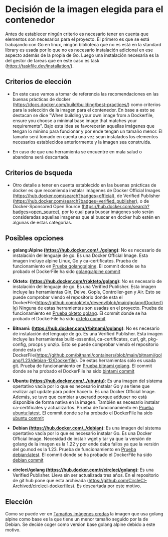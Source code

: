# Decisión de la imagen elegida para el contenedor

Antes de establecer ningún criterio es necesario tener en cuenta que elementos son necesarios para el proyecto. El primero es que se está trabajando con Go en linux, ningún biblioteca que no es está en la standard library es usada por lo que no es necesario instalación adicional en ese aspecto además de la propia de Go. Luego una instalación necesaria es la del gestor de tareas que en este caso es task (https://taskfile.dev/installation/).

## Criterios de elección

- En este caso vamos a tomar de referencia las recomendaciones en las buenas prácticas de docker (https://docs.docker.com/build/building/best-practices/) como criterios para la selección de la imagen para el contenedor. En base a esto se destacan se dice "When building your own image from a Dockerfile, ensure you choose a minimal base image that matches your requirements". Bajo esta idea se favorecerán aquellas imágenes que tengan lo mínimo para funcionar y por ende tengan un tamaño menor. El tamaño será tomado en cuenta una vez sean instalados los elementos necesarios establecidos anteriormente y la imagen sea construida.  

- En caso de que una herramienta se encuentre en mala salud o abandona será descartada. 

## Criterios de bsqueda

- Otro detalle a tener en cuenta establecido en las buenas prácticas de docker es que recomienda instalar imágenes de Docker Official Images (https://hub.docker.com/search?badges=official), de Verified Publisher (https://hub.docker.com/search?badges=verified_publisher), o de Docker-Sponsored Open Source (https://hub.docker.com/search?badges=open_source), por lo cual para buscar imágenes solo serán consideradas aquellas imagenes que al buscar en docker hub estén en algunas de estas categorías.

## Posibles opciones

- **golang:Alpine (https://hub.docker.com/_/golang)**: No es necesario de instalación del lenguaje de go. Es una Docker Official Image. Esta imagen incluye alpine Linux, Go y ca-certificates. Prueba de funcionamiento en [Prueba golang:alpine](./imagenes_prueba/golang_alpine.png). El commit donde se ha probado el DockerFile ha sido [golang:alpine commit](https://github.com/juanbarearojo/privateChef/pull/34/commits/e567fd234c4a6e687ad669c90005435e45f5f9ae)


- **Okteto: (https://hub.docker.com/r/okteto/golang)**: No es necesario de instalación del lenguaje de go. Es una Verified Publisher. Esta imagen incluye las herramientas Gin, Delve, Gopls, Controller-gen y Air. Esto se puede comprobar viendo el repositorio donde esta el DockerFile(https://github.com/okteto/devenv/blob/main/golang/Dockerfile) Ninguna de estas herramientas son usadas en el proyecto. Prueba de funcionamiento en [Prueba okteto golang](./imagenes_prueba/okteto_golang.png). El commit donde se ha probado el DockerFile ha sido [okteto commit](https://github.com/juanbarearojo/privateChef/pull/34/commits/eb4c06d2aac1e147d5bd7f489529188ddc308c82)


- **Bitnami: (https://hub.docker.com/r/bitnami/golang)**: No es necesario de instalación del lenguaje de go. Es una Verified Publisher. Esta imagen incluye las herramientas build-essential, ca-certificates, curl, git, pkg-config, procps y unzip. Esto se puede comprobar viendo el repositorio donde esta el DockerFile(https://github.com/bitnami/containers/blob/main/bitnami/golang/1.23/debian-12/Dockerfile). De estas herramientas solo es usada git. Prueba de funcionamiento en [Prueba bitnami golang](./imagenes_prueba/bitnami.png). El commit donde se ha probado el DockerFile ha sido [bintami commit](https://github.com/juanbarearojo/privateChef/pull/34/commits/0ebf60d4f1af61c8032ceda4923438b0128efa0e)


- **Ubuntu (https://hub.docker.com/_/ubuntu)**: Es una imagen del sistema opertativo vacía por lo que es necesario instalar Go y se tiene que realizar apt update para poder hacerlo. Es una Docker Official Image. Además, se tuvo que cambiar a useradd porque adduser no está disponible de forma nativa en la imagen. También es necesario instalar ca-certificates y actualizarlos. Prueba de funcionamiento en [Prueba ubuntu:latest](./imagenes_prueba/ubuntu.png). El commit donde se ha probado el DockerFile ha sido [ubuntu commit](https://github.com/juanbarearojo/privateChef/pull/34/commits/7c7494dc256840675366f10697e6d01ef64b6c7d)


- **Debian (https://hub.docker.com/_/debian)**: Es una imagen del sistema opertativo vacía por lo que es necesario instalar Go. Es una Docker Official Image. Necesidad de instalr wget y tar ya que la versión de golang de la imagen es la 1.22 y por ende daba fallos ya que la versión del go.mod es la 1.23. Prueba de funcionamiento en [Prueba debian:latest](./imagenes_prueba/debian.png). El commit donde se ha probado el DockerFile ha sido [debian commit](https://github.com/juanbarearojo/privateChef/pull/34/commits/c2751aa1a2949fb8275b285d61ae805f37a3a597)


- **circleci/golang (https://hub.docker.com/r/circleci/golang)**: Es una Verified Publisher. Lleva sin ser actualizada tres años. En el repositorio de git hub pone que esta archivada (https://github.com/CircleCI-Archived/circleci-dockerfiles). Es descartada por este motivo.


## Elección

Como se puede ver en [Tamaños imágenes credas](./imagenes_prueba/imagenes_creadas.png) la imagen que usa golang alpine como base es la que tiene un menor tamaño seguido por la de Debian. Se decide coger como version base golang alpine debido a este motivo.


